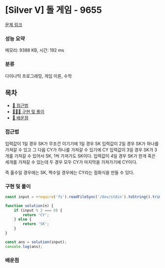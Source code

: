 # [Silver V] 돌 게임 - 9655

[문제 링크](https://www.acmicpc.net/problem/9655)

### 성능 요약

메모리: 9388 KB, 시간: 192 ms

### 분류

다이나믹 프로그래밍, 게임 이론, 수학

## 목차

-   [🤔 접근법](#접근법)
-   [👨🏻‍💻 구현 및 풀이](#구현-및-풀이)
-   [🫢 배운점](#배운점)

### 접근법

입력값이 1일 경우 SK가 무조건 이기기에 1일 경우 SK
입력값이 2일 경우 SK가 하나를 가져갈 수 있고 그 다음 CY가 하나를 가져갈 수 있기에 CY
입력값이 3일 경우 SK가 3개를 가져갈 수 있어서 SK, 1씩 가져가도 SK이다.
입력값이 4일 경우 SK가 한개 혹은 세개를 가져갈 수 있는데 두 경우 모두 CY가 마지막을 가져가기에 CY이다.

즉 홀수일 경우에는 SK, 짝수일 경우에는 CY라는 점화식을 만들 수 있다.

### 구현 및 풀이

```javascript
const input = +require('fs').readFileSync('/dev/stdin').toString().trim();

function solution(n) {
    if (input % 2 === 0) {
        return 'CY';
    } else {
        return 'SK';
    }
}

const ans = solution(input);
console.log(ans);
```

### 배운점
